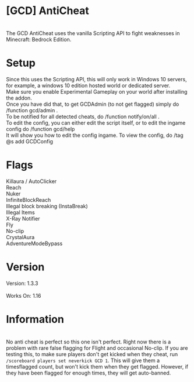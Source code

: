 # [GCD] AntiCheat
\
The GCD AntiCheat uses the vanilla Scripting API to fight weaknesses in Minecraft: Bedrock Edition.
# Setup

Since this uses the Scripting API, this will only work in Windows 10 servers, for example, a windows 10 edition hosted world or dedicated server.\
Make sure you enable Experimental Gameplay on your world after installing the addon. \
Once you have did that, to get GCDAdmin (to not get flagged) simply do /function gcd/admin .\
To be notified for all detected cheats, do /function notify/on/all .\
To edit the config, you can either edit the script itself, or to edit the ingame config do /function gcd/help \
It will show you how to edit the config ingame. To view the config, do /tag @s add GCDConfig
# Flags
Killaura / AutoClicker\
Reach \
Nuker\
InfiniteBlockReach\
Illegal block breaking (InstaBreak)\
Illegal Items\
X-Ray Notifier\
Fly\
No-clip\
CrystalAura\
AdventureModeBypass

# Version
Version: 1.3.3\
\
Works On: 1.16
# Information
\
No anti cheat is perfect so this one isn't perfect. Right now there is a problem with rare false flagging for Flight and occasional No-clip. If you are testing this, to make sure players don't get kicked when they cheat, run `/scoreboard players set neverkick GCD 1`. This will give them a timesflagged count, but won't kick them when they get flagged. However, if they have been flagged for enough times, they will get auto-banned.